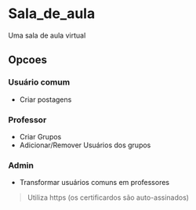 # Sala_de_aula
Uma sala de aula virtual

## Opcoes

### Usuário comum
* Criar postagens

### Professor
* Criar Grupos
* Adicionar/Remover Usuários dos grupos

### Admin
* Transformar usuários comuns em professores

> Utiliza https (os certificardos são auto-assinados)
